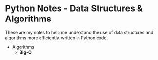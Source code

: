 # Python Notes - Data Structures & Algorithms

These are my notes to help me understand the use of data structures and algorithms more efficiently, written in Python code.

- Algorithms
  - **Big-O**
